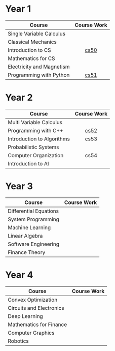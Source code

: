 # Year 1

| Course                         | Course Work                    |
| -------------------------------|:------------------------------:|
| Single Variable Calculus       |                                | 
| Classical Mechanics            |                                | 
| Introduction to CS             | [cs50](../../../cs50)          |
| Mathematics for CS             |                                | 
| Electricity and Magnetism      |                                |  
| Programming with Python        | [cs51](../../../cs51)          | 

# Year 2

| Course                         | Course Work   |
| -------------------------------|:------------------------------:|
| Multi Variable Calculus        |                                |   
| Programming with C++           | [cs52](../../../cs52)          | 
| Introduction to Algorithms     | cs53                           | 
| Probabilistic Systems          |                                |  
| Computer Organization          | cs54                           | 
| Introduction to AI             |                                |   

# Year 3

| Course                         | Course Work   |
| -------------------------------|:-------------:|
| Differential Equations         |               | 
| System Programming             |               | 
| Machine Learning               |               | 
| Linear Algebra                 |               | 
| Software Engineering           |               | 
| Finance Theory                 |               | 

# Year 4

| Course                         | Course Work   |
| -------------------------------|:-------------:|
| Convex Optimization            |               | 
| Circuits and Electronics       |               | 
| Deep Learning                  |               | 
| Mathematics for Finance        |               | 
| Computer Graphics              |               | 
| Robotics                       |               | 

